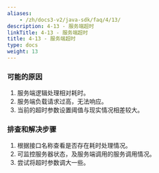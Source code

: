 ```yaml
---
aliases:
    - /zh/docs3-v2/java-sdk/faq/4/13/
description: 4-13 - 服务端超时
linkTitle: 4-13 - 服务端超时
title: 4-13 - 服务端超时
type: docs
weight: 13
---
```




### 可能的原因

1. 服务端逻辑处理相对耗时。
2. 服务端负载请求过高，无法响应。
3. 当前的超时参数设置阈值与现实情况相差较大。

### 排查和解决步骤

1. 根据接口名称查看是否存在耗时处理情况。
2. 可监控服务器状态，及服务端调用的服务调用情况。
3. 尝试将超时参数调大一些。